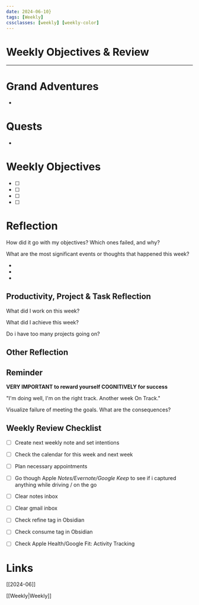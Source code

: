 ```yaml
---
date: 2024-06-10}
tags: [Weekly]
cssclasses: [weekly] [weekly-color]
---
```

# Weekly Objectives & Review
***
# Grand Adventures

*

# Quests

-

# Weekly Objectives

- [ ] 
- [ ] 
- [ ] 
- [ ] 

# Reflection

How did it go with my objectives? Which ones failed, and why?

What are the most significant events or thoughts that happened this week?

*
*
*

## Productivity, Project & Task Reflection

What did I work on this week?



What did I achieve this week?



Do i have too many projects going on?



## Other Reflection



## Reminder

**VERY IMPORTANT to reward yourself COGNITIVELY for success**

"I'm doing well, I'm on the right track. Another week On Track."

Visualize failure of meeting the goals. What are the consequences?

## Weekly Review Checklist

- [ ] Create next weekly note and set intentions
- [ ] Check the calendar for this week and next week
- [ ] Plan necessary appointments

- [ ] Go though Apple *Notes/Evernote/Google Keep* to see if i captured anything while driving / on the go
- [ ] Clear notes inbox
- [ ] Clear gmail inbox

- [ ] Check refine tag in Obsidian
- [ ] Check consume tag in Obsidian

- [ ] Check Apple Health/Google Fit: Activity Tracking

# Links

[[2024-06]]

[[Weekly|Weekly]]